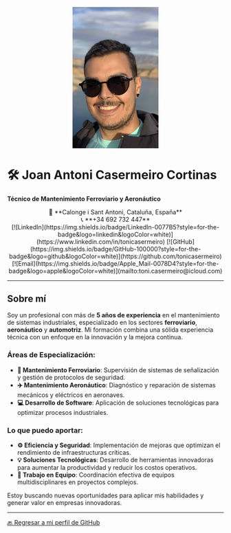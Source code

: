 <div style="text-align: center;">
  <img src="https://github.com/tonicasermeiro/Pictures/blob/30f4002819d959e5758da11186aa5267112f7f0a/IMG_1324_Nero%20AI_Compress_High.jpeg?raw=true" alt="Foto Profesional" width="200px">
</div>

# 🛠️ **Joan Antoni Casermeiro Cortinas**  
**Técnico de Mantenimiento Ferroviario y Aeronáutico**  

<div style="text-align: center;">
  📍 **Calonge i Sant Antoni, Cataluña, España**  
</div>
<div style="text-align: center;">
  📞 **+34 692 732 447**
</div>

<div style="text-align: center;">
  [![LinkedIn](https://img.shields.io/badge/LinkedIn-0077B5?style=for-the-badge&logo=linkedin&logoColor=white)](https://www.linkedin.com/in/tonicasermeiro)
  [![GitHub](https://img.shields.io/badge/GitHub-100000?style=for-the-badge&logo=github&logoColor=white)](https://github.com/tonicasermeiro)
  [![Email](https://img.shields.io/badge/Apple_Mail-0078D4?style=for-the-badge&logo=apple&logoColor=white)](mailto:toni.casermeiro@icloud.com)
</div>

---

## **Sobre mí**  
Soy un profesional con más de **5 años de experiencia** en el mantenimiento de sistemas industriales, especializado en los sectores **ferroviario**, **aeronáutico** y **automotriz**. Mi formación combina una sólida experiencia técnica con un enfoque en la innovación y la mejora continua.

### **Áreas de Especialización**:
- **🚆 Mantenimiento Ferroviario**: Supervisión de sistemas de señalización y gestión de protocolos de seguridad.
- **✈️ Mantenimiento Aeronáutico**: Diagnóstico y reparación de sistemas mecánicos y eléctricos en aeronaves.
- **💻 Desarrollo de Software**: Aplicación de soluciones tecnológicas para optimizar procesos industriales.

### **Lo que puedo aportar**:
- **⚙️ Eficiencia y Seguridad**: Implementación de mejoras que optimizan el rendimiento de infraestructuras críticas.
- **💡 Soluciones Tecnológicas**: Desarrollo de herramientas innovadoras para aumentar la productividad y reducir los costos operativos.
- **🤝 Trabajo en Equipo**: Coordinación efectiva de equipos multidisciplinares en proyectos complejos.

Estoy buscando nuevas oportunidades para aplicar mis habilidades y generar valor en empresas innovadoras.

---

[🔙 Regresar a mi perfil de GitHub](https://github.com/tonicasermeiro)